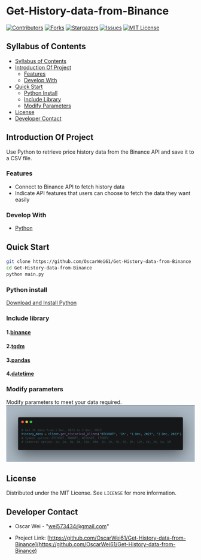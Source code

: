 # Get-History-data-from-Binance

<div id="top"></div>

[![Contributors][contributors-shield]][contributors-url]
[![Forks][forks-shield]][forks-url]
[![Stargazers][stars-shield]][stars-url]
[![Issues][issues-shield]][issues-url]
[![MIT License][license-shield]][license-url]

</div>

## Syllabus of Contents

- [Syllabus of Contents](#syllabus-of-contents)
- [Introduction Of Project](#introduction-of-project)
  - [Features](#features)
  - [Develop With](#develop-with)
- [Quick Start](#quick-start)
  - [Python Install](#python-install)
  - [Include Library](#include-library)
  - [Modify Parameters](#modify-parameters)
- [License](#license)
- [Developer Contact](#developer-contact)


## Introduction Of Project

Use Python to retrieve price history data from the Binance API and save it to a CSV file.

### Features

- Connect to Binance API to fetch history data
- Indicate API features that users can choose to fetch the data they want easily

### Develop With

* [Python](https://www.python.org/)

## Quick Start

```bash
git clone https://github.com/OscarWei61/Get-History-data-from-Binance  # clone
cd Get-History-data-from-Binance
python main.py
```

### Python install

[Download and Install Python](https://www.python.org/)


### Include library

#### 1.[binance](https://pypi.org/project/python-binance/)

#### 2.[tqdm](https://pypi.org/project/tqdm/)

#### 3.[pandas](https://pypi.org/project/pandas/)

#### 4.[datetime](https://pypi.org/project/DateTime/)

### Modify parameters

Modify parameters to meet your data required.
![image](https://github.com/OscarWei61/Get-History-data-from-Binance/blob/main/images/function_example.png)

## License

Distributed under the MIT License. See `LICENSE` for more information.

## Developer Contact

- Oscar Wei - "wei573434@gmail.com"


- Project Link: [https://github.com/OscarWei61/Get-History-data-from-Binance](https://github.com/OscarWei61/Get-History-data-from-Binance)


<!-- MARKDOWN LINKS & IMAGES -->
<!-- https://www.markdownguide.org/basic-syntax/#reference-style-links -->
[contributors-shield]: https://img.shields.io/github/contributors/OscarWei61/Get-History-data-from-Binance.svg?style=for-the-badge
[contributors-url]: https://github.com/OscarWei61/Get-History-data-from-Binance/graphs/contributors
[forks-shield]: https://img.shields.io/github/forks/OscarWei61/Get-History-data-from-Binance.svg?style=for-the-badge
[forks-url]: https://github.com/OscarWei61/Get-History-data-from-Binance/members
[stars-shield]: https://img.shields.io/github/stars/OscarWei61/Get-History-data-from-Binance.svg?style=for-the-badge
[stars-url]: https://github.com/OscarWei61/Get-History-data-from-Binance/stargazers
[issues-shield]: https://img.shields.io/github/issues/OscarWei61/Get-History-data-from-Binance.svg?style=for-the-badge
[issues-url]: https://github.com/OscarWei61/Get-History-data-from-Binance/issues
[license-shield]: https://img.shields.io/github/license/OscarWei61/Get-History-data-from-Binance.svg?style=for-the-badge
[license-url]: https://github.com/OscarWei61/Get-History-data-from-Binance/blob/master/LICENSE